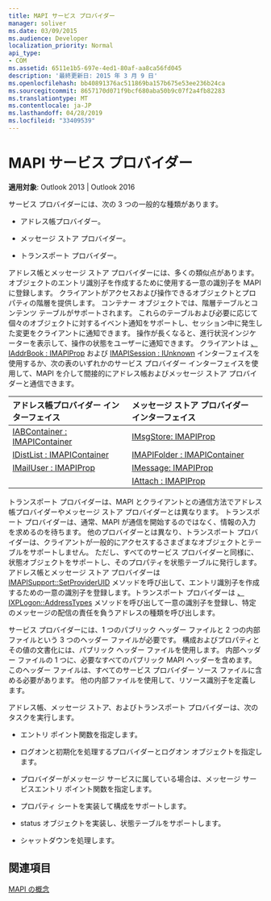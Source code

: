 ```yaml
---
title: MAPI サービス プロバイダー
manager: soliver
ms.date: 03/09/2015
ms.audience: Developer
localization_priority: Normal
api_type:
- COM
ms.assetid: 6511e1b5-697e-4ed1-80af-aa8ca56fd045
description: '最終更新日: 2015 年 3 月 9 日'
ms.openlocfilehash: bb40891376ac511869ba157b675e53ee236b24ca
ms.sourcegitcommit: 8657170d071f9bcf680aba50b9c07f2a4fb82283
ms.translationtype: MT
ms.contentlocale: ja-JP
ms.lasthandoff: 04/28/2019
ms.locfileid: "33409539"
---
```

# <a name="mapi-service-providers"></a>MAPI サービス プロバイダー

  
  
**適用対象**: Outlook 2013 | Outlook 2016 
  
サービス プロバイダーには、次の 3 つの一般的な種類があります。
  
- アドレス帳プロバイダー。
    
- メッセージ ストア プロバイダー。
    
- トランスポート プロバイダー。
    
アドレス帳とメッセージ ストア プロバイダーには、多くの類似点があります。 オブジェクトのエントリ識別子を作成するために使用する一意の識別子を MAPI に登録します。 クライアントがアクセスおよび操作できるオブジェクトとプロパティの階層を提供します。 コンテナー オブジェクトでは、階層テーブルとコンテンツ テーブルがサポートされます。 これらのテーブルおよび必要に応じて個々のオブジェクトに対するイベント通知をサポートし、セッション中に発生した変更をクライアントに通知できます。 操作が長くなると、進行状況インジケーターを表示して、操作の状態をユーザーに通知できます。 クライアントは [、IAddrBook : IMAPIProp](iaddrbookimapiprop.md) および [IMAPISession : IUnknown](imapisessioniunknown.md) インターフェイスを使用するか、次の表のいずれかのサービス プロバイダー インターフェイスを使用して、MAPI を介して間接的にアドレス帳およびメッセージ ストア プロバイダーと通信できます。 
  
|**アドレス帳プロバイダー インターフェイス**|**メッセージ ストア プロバイダー インターフェイス**|
|:-----|:-----|
|[IABContainer : IMAPIContainer](iabcontainerimapicontainer.md) <br/> |[IMsgStore: IMAPIProp](imsgstoreimapiprop.md) <br/> |
|[IDistList : IMAPIContainer](idistlistimapicontainer.md) <br/> |[IMAPIFolder : IMAPIContainer](imapifolderimapicontainer.md) <br/> |
|[IMailUser : IMAPIProp](imailuserimapiprop.md) <br/> |[IMessage: IMAPIProp](imessageimapiprop.md) <br/> |
| <br/> |[IAttach : IMAPIProp](iattachimapiprop.md) <br/> |
   
トランスポート プロバイダーは、MAPI とクライアントとの通信方法でアドレス帳プロバイダーやメッセージ ストア プロバイダーとは異なります。 トランスポート プロバイダーは、通常、MAPI が通信を開始するのではなく、情報の入力を求めるのを待ちます。 他のプロバイダーとは異なり、トランスポート プロバイダーは、クライアントが一般的にアクセスするさまざまなオブジェクトとテーブルをサポートしません。 ただし、すべてのサービス プロバイダーと同様に、状態オブジェクトをサポートし、そのプロパティを状態テーブルに発行します。 アドレス帳とメッセージ ストア プロバイダーは [IMAPISupport::SetProviderUID](imapisupport-setprovideruid.md) メソッドを呼び出して、エントリ識別子を作成するための一意の識別子を登録します。トランスポート プロバイダーは [、IXPLogon::AddressTypes](ixplogon-addresstypes.md) メソッドを呼び出して一意の識別子を登録し、特定のメッセージの配信の責任を負うアドレスの種類を呼び出します。 
  
サービス プロバイダーには、1 つのパブリック ヘッダー ファイルと 2 つの内部ファイルという 3 つのヘッダー ファイルが必要です。 構成およびプロパティとその値の文書化には、パブリック ヘッダー ファイルを使用します。 内部ヘッダー ファイルの 1 つに、必要なすべてのパブリック MAPI ヘッダーを含めます。このヘッダー ファイルは、すべてのサービス プロバイダー ソース ファイルに含める必要があります。 他の内部ファイルを使用して、リソース識別子を定義します。
  
アドレス帳、メッセージ ストア、およびトランスポート プロバイダーは、次のタスクを実行します。
  
- エントリ ポイント関数を指定します。 
    
- ログオンと初期化を処理するプロバイダーとログオン オブジェクトを指定します。 
    
- プロバイダーがメッセージ サービスに属している場合は、メッセージ サービスエントリ ポイント関数を指定します。 
    
- プロパティ シートを実装して構成をサポートします。
    
- status オブジェクトを実装し、状態テーブルをサポートします。 
    
- シャットダウンを処理します。
    
## <a name="see-also"></a>関連項目



[MAPI の概念](mapi-concepts.md)

